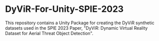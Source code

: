 # DyViR-For-Unity-SPIE-2023

This repository contains a Unity Package for creating the DyViR synthetic datasets used in the SPIE 2023 Paper, "DyViR: Dynamic Virtual Reality Dataset for
Aerial Threat Object Detection".
